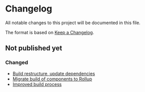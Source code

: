 # Changelog

All notable changes to this project will be documented in this file.

The format is based on [Keep a Changelog](https://keepachangelog.com/en/1.0.0/).

## Not published yet

### Changed

- [Build restructure, update dependencies](https://github.com/lundegaard/lundium/issues/16)
- [Migrate build of components to Rollup](https://github.com/lundegaard/lundium/issues/25)
- [Improved build process](https://github.com/lundegaard/lundium/issues/13)
